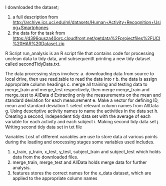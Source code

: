 I downloaded the dataset; 
1. a full description from http://archive.ics.uci.edu/ml/datasets/Human+Activity+Recognition+Using+Smartphones
2. the data for the task from https://d396qusza40orc.cloudfront.net/getdata%2Fprojectfiles%2FUCI%20HAR%20Dataset.zip

R Script
run_analysis is an R script file that contains code for processing unclean data to tidy data, and subsequentlt 
printing a new tidy dataset called secondTidyData.txt.

The data processing steps involves:
a. downloading data from source to local drive, then use read.table to read the data into r
b. the data is assign appropriate column headings
c. merge all training and testing data to merge_train and merge_test respectively, then merge merge_train and merge_test
to AllData
d Extracting only the measurements on the mean and standard deviation for each measurement
e. Make a vector for defining ID, mean and standard deviation
f. select relevant column names from AllData 
g. Using descriptive activity names to name the activities in the data set
h. Creating a second, independent tidy data set with the average of each variable for each activity and each subject
i. Making second tidy data set
j. Writing second tidy data set in txt file

Variables
Lost of different variables are use to store data at various points during the loading and orocessing stages
some variables used includes.
1. x_train, y_train, x_test, y_test, subject_train and subject_test which holds data from the downloaded files.
2. merge_train, merge_test and AllData holds merge data for further analysis.
3. features stores the correct names for the x_data dataset, which are applied to the appropriate column names


